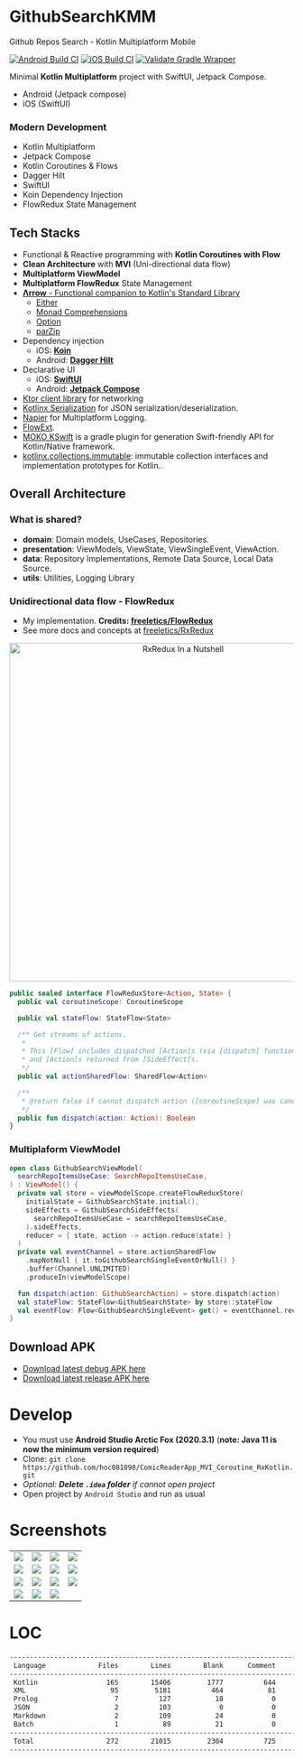 # GithubSearchKMM

Github Repos Search - Kotlin Multiplatform Mobile

[![Android Build CI](https://github.com/hoc081098/GithubSearchKMM/actions/workflows/build.yml/badge.svg)](https://github.com/hoc081098/GithubSearchKMM/actions/workflows/build.yml)
[![iOS Build CI](https://github.com/hoc081098/GithubSearchKMM/actions/workflows/ios-build.yml/badge.svg)](https://github.com/hoc081098/GithubSearchKMM/actions/workflows/ios-build.yml)
[![Validate Gradle Wrapper](https://github.com/hoc081098/GithubSearchKMM/actions/workflows/gradle-wrapper-validation.yml/badge.svg)](https://github.com/hoc081098/GithubSearchKMM/actions/workflows/gradle-wrapper-validation.yml)

Minimal **Kotlin Multiplatform** project with SwiftUI, Jetpack Compose.
 - Android (Jetpack compose)
 - iOS (SwiftUI)

### Modern Development
 - Kotlin Multiplatform
 - Jetpack Compose
 - Kotlin Coroutines & Flows
 - Dagger Hilt
 - SwiftUI
 - Koin Dependency Injection
 - FlowRedux State Management

## Tech Stacks
 - Functional & Reactive programming with **Kotlin Coroutines with Flow**
 - **Clean Architecture** with **MVI** (Uni-directional data flow)
 - **Multiplatform ViewModel**
 - **Multiplatform FlowRedux** State Management
 - [**Λrrow** - Functional companion to Kotlin's Standard Library](https://arrow-kt.io/)
   - [Either](https://arrow-kt.io/docs/apidocs/arrow-core/arrow.core/-either/)
   - [Monad Comprehensions](https://arrow-kt.io/docs/patterns/monad_comprehensions/)
   - [Option](https://arrow-kt.io/docs/apidocs/arrow-core/arrow.core/-option/)
   - [parZip](https://arrow-kt.io/docs/apidocs/arrow-fx-coroutines/arrow.fx.coroutines/par-zip.html)
 - Dependency injection
   - iOS: [**Koin**](https://insert-koin.io/)
   - Android: [**Dagger Hilt**](https://dagger.dev/hilt/)
 - Declarative UI
   - iOS: [**SwiftUI**](https://developer.apple.com/xcode/swiftui/)
   - Android: [**Jetpack Compose**](https://developer.android.com/jetpack/compose)
 - [Ktor client library](https://ktor.io/docs/getting-started-ktor-client-multiplatform-mobile.html) for networking
 - [Kotlinx Serialization](https://github.com/Kotlin/kotlinx.serialization) for JSON serialization/deserialization.
 - [Napier](https://github.com/AAkira/Napier) for Multiplatform Logging.
 - [FlowExt](https://github.com/hoc081098/FlowExt).
 - [MOKO KSwift](https://github.com/icerockdev/moko-kswift) is a gradle plugin for generation Swift-friendly API for Kotlin/Native framework.
 - [kotlinx.collections.immutable](https://github.com/Kotlin/kotlinx.collections.immutable): immutable collection interfaces and implementation prototypes for Kotlin..

## Overall Architecture

### What is shared?
 - **domain**: Domain models, UseCases, Repositories.
 - **presentation**: ViewModels, ViewState, ViewSingleEvent, ViewAction.
 - **data**: Repository Implementations, Remote Data Source, Local Data Source.
 - **utils**: Utilities, Logging Library

### Unidirectional data flow - FlowRedux

 - My implementation. **Credits: [freeletics/FlowRedux](https://github.com/freeletics/FlowRedux)**
 - See more docs and concepts at [freeletics/RxRedux](https://github.com/freeletics/RxRedux)

<p align="center">
    <img src="https://raw.githubusercontent.com/freeletics/RxRedux/master/docs/rxredux.png" width="600" alt="RxRedux In a Nutshell"/>
</p>

```kotlin
public sealed interface FlowReduxStore<Action, State> {
  public val coroutineScope: CoroutineScope

  public val stateFlow: StateFlow<State>

  /** Get streams of actions.
   *
   * This [Flow] includes dispatched [Action]s (via [dispatch] function)
   * and [Action]s returned from [SideEffect]s.
   */
  public val actionSharedFlow: SharedFlow<Action>

  /**
   * @return false if cannot dispatch action ([coroutineScope] was cancelled).
   */
  public fun dispatch(action: Action): Boolean
}
```

### Multiplaform ViewModel
```kotlin
open class GithubSearchViewModel(
  searchRepoItemsUseCase: SearchRepoItemsUseCase,
) : ViewModel() {
  private val store = viewModelScope.createFlowReduxStore(
    initialState = GithubSearchState.initial(),
    sideEffects = GithubSearchSideEffects(
      searchRepoItemsUseCase = searchRepoItemsUseCase,
    ).sideEffects,
    reducer = { state, action -> action.reduce(state) }
  )
  private val eventChannel = store.actionSharedFlow
    .mapNotNull { it.toGithubSearchSingleEventOrNull() }
    .buffer(Channel.UNLIMITED)
    .produceIn(viewModelScope)

  fun dispatch(action: GithubSearchAction) = store.dispatch(action)
  val stateFlow: StateFlow<GithubSearchState> by store::stateFlow
  val eventFlow: Flow<GithubSearchSingleEvent> get() = eventChannel.receiveAsFlow()
}
```

## Download APK

- [Download latest debug APK here](https://nightly.link/hoc081098/ComicReaderApp_MVI_Coroutine_RxKotlin_Jetpack/workflows/build/master/app-debug.zip)
- [Download latest release APK here](https://nightly.link/hoc081098/ComicReaderApp_MVI_Coroutine_RxKotlin_Jetpack/actions/runs/1360316687/app-release.zip)

# Develop
- You must use **Android Studio Arctic Fox (2020.3.1)** (**note: Java 11 is now the minimum version required**)
- Clone: `git clone https://github.com/hoc081098/ComicReaderApp_MVI_Coroutine_RxKotlin.git`
- _Optional: **Delete `.idea` folder** if cannot open project_
- Open project by `Android Studio` and run as usual

# Screenshots

|                         |                         |                         |                         |
|        :---:            |          :---:          |        :---:            |          :---:          |
| ![](screenshots/1.jpeg) | ![](screenshots/2.jpeg) | ![](screenshots/3.jpeg) | ![](screenshots/4.jpeg) |
| ![](screenshots/5.jpeg) | ![](screenshots/6.jpeg) | ![](screenshots/7.jpeg) | ![](screenshots/8.jpeg) |
| ![](screenshots/9.jpeg) | ![](screenshots/10.png) | ![](screenshots/11.png) | ![](screenshots/12.png) |
| ![](screenshots/13.png) | ![](screenshots/14.png) | ![](screenshots/15.png) |                         |

# LOC

```sh
--------------------------------------------------------------------------------
 Language             Files        Lines        Blank      Comment         Code
--------------------------------------------------------------------------------
 Kotlin                 165        15406         1777          644        12985
 XML                     95         5181          464           81         4636
 Prolog                   7          127           18            0          109
 JSON                     2          103            0            0          103
 Markdown                 2          109           24            0           85
 Batch                    1           89           21            0           68
--------------------------------------------------------------------------------
 Total                  272        21015         2304          725        17986
--------------------------------------------------------------------------------
```

